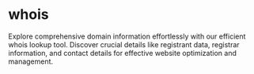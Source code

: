 # whois
Explore comprehensive domain information effortlessly with our efficient whois lookup tool. Discover crucial details like registrant data, registrar information, and contact details for effective website optimization and management.
